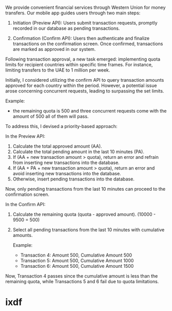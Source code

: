 We provide convenient financial services through Western Union for money transfers. Our mobile app guides users through two main steps:

1. Initiation (Preview API): Users submit transaction requests, promptly recorded in our database as pending transactions.

2. Confirmation (Confirm API): Users then authenticate and finalize transactions on the confirmation screen. Once confirmed, transactions are marked as approved in our system.

Following transaction approval, a new task emerged: implementing quota limits for recipient countries within specific time frames. For instance, limiting transfers to the UAE to 1 million per week.

Initially, I considered utilizing the confirm API to query transaction amounts approved
for each country within the period. However, a potential issue arose concerning concurrent requests, 
leading to surpassing the set limits.
 
 Example: 
 
 - the remaining quota is 500 and three concurrent requests come with the amount of 500 all of them will pass.

To address this, I devised a priority-based approach:

In the Preview API:

1. Calculate the total approved amount (AA).
2. Calculate the total pending amount in the last 10 minutes (PA).
3. If (AA + new transaction amount > quota), return an error and refrain from inserting new transactions into the database.
4. If (AA + PA + new transaction amount > quota), return an error and avoid inserting new transactions into the database.
5. Otherwise, insert pending transactions into the database.

Now, only pending transactions from the last 10 minutes can proceed to the confirmation screen.

In the Confirm API:

1. Calculate the remaining quota (quota - approved amount). (10000 - 9500 = 500)
2. Select all pending transactions from the last 10 minutes with cumulative amounts.
   
   Example:
   
   - Transaction 4: Amount 500, Cumulative Amount 500
   - Transaction 5: Amount 500, Cumulative Amount 1000
   - Transaction 6: Amount 500, Cumulative Amount 1500

Now, Transaction 4 passes since the cumulative amount is less than the remaining quota, while Transactions 5 and 6 fail due to quota limitations.
# ixdf
